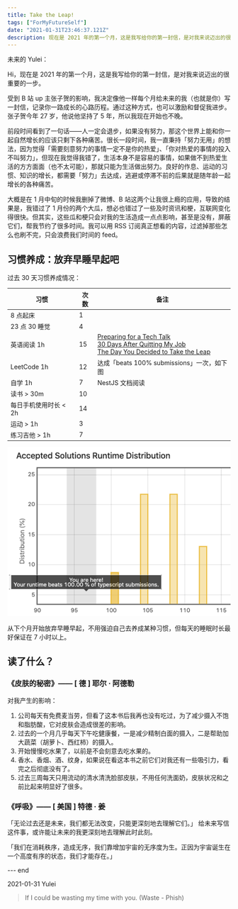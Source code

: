 ```yaml
---
title: Take the Leap!
tags: ["ForMyFutureSelf"]
date: "2021-01-31T23:46:37.121Z"
description: 现在是 2021 年的第一个月，这是我写给你的第一封信，是对我来说迈出的很重要的一步...
---
```


未来的 Yulei：

Hi，现在是 2021 年的第一个月，这是我写给你的第一封信，是对我来说迈出的很重要的一步。

受到 B 站 up 主张子贺的影响，我决定像他一样每个月给未来的我（也就是你）写一封信，记录你一路成长的心路历程。通过这种方式，也可以激励和督促我进步。张子贺今年 27 岁，他说他坚持了 5 年，所以我现在开始也不晚。

前段时间看到了一句话——人一定会退步，如果没有努力，那这个世界上能和你一起自然增长的应该只剩下各种痛苦。很长一段时间，我一直秉持「努力无用」的想法，因为觉得「需要刻意努力的事情一定不是你的热爱」、「你对热爱的事情的投入不叫努力」，但现在我觉得我错了，生活本身不是容易的事情，如果做不到热爱生活的方方面面（也不太可能），那就只能为生活做出努力。良好的作息、运动的习惯、知识的增长，都需要「努力」去达成，逃避或停滞不前的后果就是随年龄一起增长的各种痛苦。

大概是在 1 月中旬的时候我删掉了微博、B 站这两个让我很上瘾的应用，导致的结果是，我错过了 1 月份的两个大瓜，想必也错过了一些及时资讯和梗，互联网变化得很快。但其实，这些瓜和梗只会对我的生活造成一点点影响，甚至是没有，屏蔽它们，帮我节约了很多时间。我可以用 RSS 订阅真正想看的内容，过滤掉那些怎么也刷不完，只会浪费我们时间的 feed。

## 习惯养成：放弃早睡早起吧

过去 30 天习惯养成情况：

| 习惯                  | 次数 | 备注                                                         |
| --------------------- | ---- | ------------------------------------------------------------ |
| 8 点起床              | 1    |                                                              |
| 23 点 30 睡觉         | 4    |                                                              |
| 英语阅读 1h           | 15   | [Preparing for a Tech Talk](https://github.com/yuleicul/weekly-reading/blob/c2b605407befac3a33c54f68fb28fa8e790662ac/article/007.Preparing-for-a-Tech-Talk-Dan-Abramov.md)<br />[30 Days After Quitting My Job](/docs/English-Learning/doc2)<br />[The Day You Decided to Take the Leap](https://github.com/yuleicul/weekly-reading/blob/c2b605407befac3a33c54f68fb28fa8e790662ac/article/009.the-day-you-decided-to-take-the-leap.md) |
| LeetCode 1h           | 12   | 达成「beats 100% submissions」一次，如下图                   |
| 自学 1h               | 7    | NestJS 文档阅读                                              |
| 读书 > 30m            | 10   |                                                              |
| 每日手机使用时长 < 2h | 14   |                                                              |
| 运动 > 1h             | 3    |                                                              |
| 练习吉他 > 1h         | 7    |                                                              |

![达成「beats 100% submissions」一次](./leetcode-100.png)

从下个月开始放弃早睡早起，不用强迫自己去养成某种习惯，但每天的睡眠时长最好保证在 7 小时以上。

## 读了什么？

### 《皮肤的秘密》—— [ 德 ] 耶尔 · 阿德勒   

对我产生的影响：

1. 公司每天有免费麦当劳，但看了这本书后我再也没有吃过，为了减少摄入不饱和脂肪酸，它对皮肤会造成很差的影响。
2. 过去的一个月几乎每天下午吃健康餐，一是减少精制白面的摄入，二是帮助加大蔬菜（胡萝卜、西红柿）的摄入。
3. 开始慢慢吃水果了，以前是不会刻意去吃水果的。
4. 香水、香烟、酒、纹身，如果说在看这本书之前它们对我还有一些吸引力，看完之后彻底没有了。
5. 过去三周每天只用流动的清水清洗脸部皮肤，不用任何洗面奶，皮肤状况和之前比起来明显好了很多。

### 《呼吸》—— [ 美国 ] 特德 · 姜

「无论过去还是未来，我们都无法改变，只能更深刻地去理解它们。」
给未来写信这件事，或许能让未来的我更深刻地去理解此时此刻。

「我们在消耗秩序，造成无序，我们靠增加宇宙的无序度为生。正因为宇宙诞生在一个高度有序的状态，我们才能存在。」


--- end

2021-01-31
Yulei


> If I could be wasting my time with you. (Waste - Phish)

